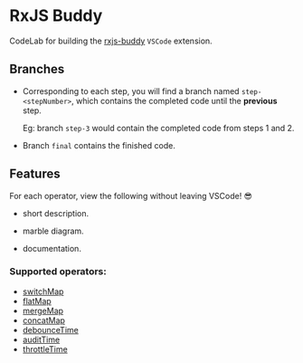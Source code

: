 # RxJS Buddy

CodeLab for building the [rxjs-buddy](https://marketplace.visualstudio.com/items?itemName=NamanSancheti.rxjs-buddy) `VSCode` extension.

## Branches
* Corresponding to each step, you will find a branch named `step-<stepNumber>`, which contains the completed code until the **previous** step. 

    Eg: branch `step-3` would contain the completed code from steps 1 and 2.

* Branch `final` contains the finished code.

## Features

For each operator, view the following without leaving VSCode! 😎

* short description.

* marble diagram.

* documentation.

### Supported operators:

* [switchMap](https://rxjs-dev.firebaseapp.com/api/operators/switchMap)
* [flatMap](https://rxjs-dev.firebaseapp.com/api/operators/flatMap)
* [mergeMap](https://rxjs-dev.firebaseapp.com/api/operators/mergeMap)
* [concatMap](https://rxjs-dev.firebaseapp.com/api/operators/concatMap)
* [debounceTime](https://rxjs-dev.firebaseapp.com/api/operators/debounceTime)
* [auditTime](https://rxjs.dev/api/operators/auditTime)
* [throttleTime](https://rxjs-dev.firebaseapp.com/api/operators/throttleTime)
